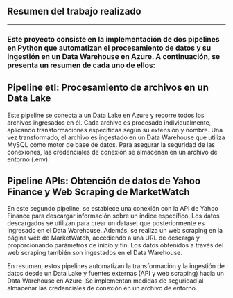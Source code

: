 ## Resumen del trabajo realizado

*** 
### Este proyecto consiste en la implementación de dos pipelines en Python que automatizan el procesamiento de datos y su ingestión en un Data Warehouse en Azure. A continuación, se presenta un resumen de cada uno de ellos:

## **Pipeline etl: Procesamiento de archivos en un Data Lake**


Este pipeline se conecta a un Data Lake en Azure y recorre todos los archivos ingresados en él. Cada archivo es procesado individualmente, aplicando transformaciones específicas según su extensión y nombre. Una vez transformado, el archivo es ingestado en un Data Warehouse que utiliza MySQL como motor de base de datos. Para asegurar la seguridad de las conexiones, las credenciales de conexión se almacenan en un archivo de entorno (.env).

## **Pipeline APIs: Obtención de datos de Yahoo Finance y Web Scraping de MarketWatch**

En este segundo pipeline, se establece una conexión con la API de Yahoo Finance para descargar información sobre un índice específico. Los datos descargados se utilizan para crear un dataset que posteriormente es ingresado en el Data Warehouse. Además, se realiza un web scraping en la página web de MarketWatch, accediendo a una URL de descarga y proporcionando parámetros de inicio y fin. Los datos obtenidos a través del web scraping también son ingestados en el Data Warehouse.



En resumen, estos pipelines automatizan la transformación y la ingestión de datos desde un Data Lake y fuentes externas (API y web scraping) hacia un Data Warehouse en Azure. Se implementan medidas de seguridad al almacenar las credenciales de conexión en un archivo de entorno.